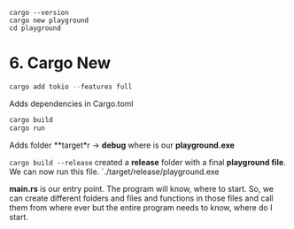 ```
cargo --version
cargo new playground
cd playground
```

# 6. Cargo New

```rust
cargo add tokio --features full
```

Adds dependencies in Cargo.toml

```rust
cargo build
cargo run
```

Adds folder **target*r -> **debug** where is our **playground.exe**

`cargo build --release` created a **release** folder with a final **playground file**. We can now run this file.
`./target/release/playground.exe

**main.rs** is our entry point. The program will know, where to start. So, we can create different folders and files and functions in those files and call them from where ever
but the entire program needs to know, where do I start.
